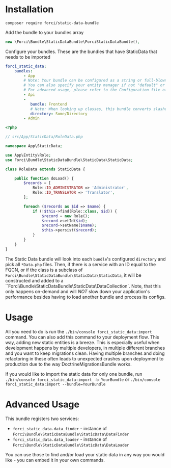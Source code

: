 # Installation 

`composer require forci/static-data-bundle`

Add the bundle to your bundles array
```php
new \Forci\Bundle\StaticDataBundle\ForciStaticDataBundle(),
```

Configure your bundles. These are the bundles that have StaticData that needs to be imported
```yaml
forci_static_data:
    bundles:
        - App
        # Note: Your bundle can be configured as a string or full-blown config.
        # You can also specify your entity manager if not "default" or if you have many
        # For advanced usage, please refer to the Configuration file of this bundle.
        - Api
        -
           bundle: Frontend
           # Note: When looking up classes, this bundle converts slashes to namespace separators
           directory: Some/Directory 
        - Admin
```

```php
<?php

// src/App/StaticData/RoleData.php

namespace App\StaticData;

use App\Entity\Role;
use Forci\Bundle\StaticDataBundle\StaticData\StaticData;

class RoleData extends StaticData {

    public function doLoad() {
        $records = [
            Role::ID_ADMINISTRATOR => 'Administrator',
            Role::ID_TRANSLATOR => 'Translator',
        ];

        foreach ($records as $id => $name) {
            if (!$this->find(Role::class, $id)) {
                $record = new Role();
                $record->setId($id);
                $record->setName($name);
                $this->persist($record);
            }
        }
    }
}
```

The Static Data bundle will look into each `bundle`'s configured `directory` and pick all `*Data.php` files.
Then, if there is a service with an ID equal to the FQCN, or if the class is a subclass of `Forci\Bundle\StaticDataBundle\StaticData\StaticData`, it will be constructed and added to a ``Forci\Bundle\StaticDataBundle\StaticData\DataCollection`.
Note, that this only happens on-demand and will *NOT* slow down your application's performance besides having to load another bundle and process its configs.

# Usage

All you need to do is run the `./bin/console forci_static_data:import` command.
You can also add this command to your deployment flow. This way, adding new static entities is a breeze. 
This is especially useful when development happens by multiple developers, in multiple different branches and you want to keep migrations clean.
Having multiple branches and doing refactoring in these often leads to unexpected crashes upon deployment to production due to the way DoctrineMigrationsBundle works.

If you would like to import the static data for only one bundle, run `./bin/console forci_static_data:import -b YourBundle` or `./bin/console forci_static_data:import --bundle=YourBundle`

# Advanced Usage

This bundle registers two services:
- `forci_static_data.data_finder` - instance of `Forci\Bundle\StaticDataBundle\StaticData\DataFinder`
- `forci_static_data.data_loader` - instance of `Forci\Bundle\StaticDataBundle\StaticData\DataLoader`

You can use those to find and/or load your static data in any way you would like - you can embed it in your own commands.

